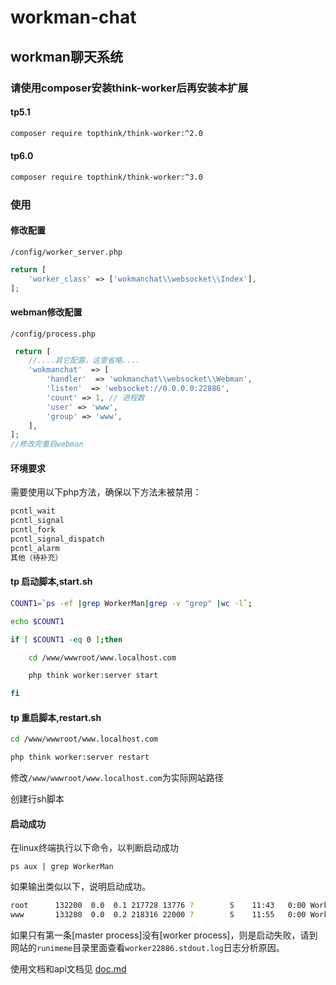 # workman-chat

## workman聊天系统

### 请使用composer安装**think-worker**后再安装本扩展

#### tp5.1

```bash
composer require topthink/think-worker:^2.0
```

#### tp6.0

```bash
composer require topthink/think-worker:^3.0
```

### 使用

#### 修改配置

`/config/worker_server.php`

```php
return [
    'worker_class' => ['wokmanchat\\websocket\\Index'],
];
```

#### webman修改配置

`/config/process.php`

```php
 return [
    //....其它配置，这里省略....
    'wokmanchat'  => [
        'handler'  => 'wokmanchat\\websocket\\Webman',
        'listen'  => 'websocket://0.0.0.0:22886',
        'count' => 1, // 进程数
        'user' => 'www',
        'group' => 'www',
    ],
];
//修改完重启webman
```

#### 环境要求

需要使用以下php方法，确保以下方法未被禁用：

```bash
pcntl_wait
pcntl_signal
pcntl_fork
pcntl_signal_dispatch
pcntl_alarm
其他（待补充）
```

#### tp 启动脚本,start.sh

```bash
COUNT1=`ps -ef |grep WorkerMan|grep -v "grep" |wc -l`;

echo $COUNT1

if [ $COUNT1 -eq 0 ];then

    cd /www/wwwroot/www.localhost.com

    php think worker:server start

fi
```

#### tp 重启脚本,restart.sh

```bash
cd /www/wwwroot/www.localhost.com

php think worker:server restart
```

修改`/www/wwwroot/www.localhost.com`为实际网站路径

创建行sh脚本

#### 启动成功

在linux终端执行以下命令，以判断启动成功

`ps aux | grep WorkerMan`

如果输出类似以下，说明启动成功。

```bash
root      132200  0.0  0.1 217728 13776 ?        S    11:43   0:00 WorkerMan: master process  start_file=/www/wwwroot/www.localhost.com/think
www       133280  0.0  0.2 218316 22000 ?        S    11:55   0:00 WorkerMan: worker process  workmanchat websocket://0.0.0.0:22886
```

如果只有第一条[master process]没有[worker process]，则是启动失败，请到网站的`runimeme`目录里面查看`worker22886.stdout.log`日志分析原因。

使用文档和api文档见 [doc.md](doc)
